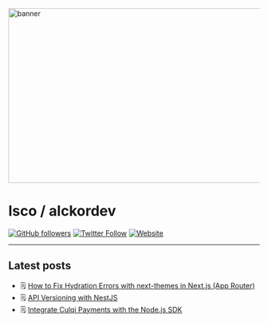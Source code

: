 <img width="1600" height="350" alt="banner" src="https://github.com/user-attachments/assets/88c0ea8d-7332-4570-be72-9a87cc2025cc" />

# Isco / alckordev

[![GitHub followers](https://img.shields.io/github/followers/alckordev?label=Follow&style=social)](https://github.com/alckordev)
[![Twitter Follow](https://img.shields.io/twitter/follow/alckordev?style=social)](https://x.com/alckordev)
[![Website](https://img.shields.io/website?down_color=red&down_message=offline&style=social&url=https%3A%2F%2Falckor.dev)](https://alckor.dev)

---

## Latest posts

- 🗒️ [How to Fix Hydration Errors with next-themes in Next.js (App Router)](https://www.alckor.dev/fixing-next-themes-hydration-errors-nextjs-app-router)
- 🗒️ [API Versioning with NestJS](https://www.alckor.dev/versioning-api-with-nestjs)
- 🗒️ [Integrate Culqi Payments with the Node.js SDK](https://www.alckor.dev/integrate-culqi-payments-nodejs-sdk)
